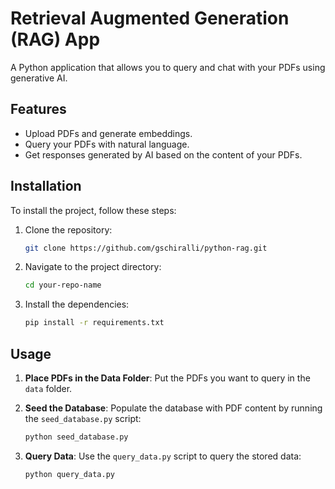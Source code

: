 # Retrieval Augmented Generation (RAG) App

A Python application that allows you to query and chat with your PDFs using generative AI.

## Features

- Upload PDFs and generate embeddings.
- Query your PDFs with natural language.
- Get responses generated by AI based on the content of your PDFs.

## Installation

To install the project, follow these steps:

1. Clone the repository:
    ```sh
    git clone https://github.com/gschiralli/python-rag.git
    ```
2. Navigate to the project directory:
    ```sh
    cd your-repo-name
    ```
3. Install the dependencies:
    ```sh
    pip install -r requirements.txt
    ```

## Usage

1. **Place PDFs in the Data Folder**: Put the PDFs you want to query in the `data` folder.

2. **Seed the Database**: Populate the database with PDF content by running the `seed_database.py` script:
    ```sh
    python seed_database.py
    ```

3. **Query Data**: Use the `query_data.py` script to query the stored data:
    ```sh
    python query_data.py
    ```


